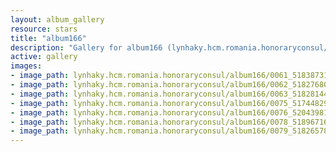 ```yaml
---
layout: album_gallery
resource: stars
title: "album166"
description: "Gallery for album166 (lynhaky.hcm.romania.honoraryconsul/album166)"
active: gallery
images:
- image_path: lynhaky.hcm.romania.honoraryconsul/album166/0061_518387317_1279440946873196_7967812107860726891_n.jpg
- image_path: lynhaky.hcm.romania.honoraryconsul/album166/0062_518276805_1279440910206533_2081321314187108547_n.jpg
- image_path: lynhaky.hcm.romania.honoraryconsul/album166/0063_518281447_1279440873539870_8528565895504577262_n.jpg
- image_path: lynhaky.hcm.romania.honoraryconsul/album166/0075_517448296_1279440453539912_3177030547582324009_n.jpg
- image_path: lynhaky.hcm.romania.honoraryconsul/album166/0076_520439811_1279440393539918_7962898468803762657_n.jpg
- image_path: lynhaky.hcm.romania.honoraryconsul/album166/0078_518967167_1279440310206593_8464997425062809359_n.jpg
- image_path: lynhaky.hcm.romania.honoraryconsul/album166/0079_518265784_1279440296873261_9147972488254874715_n.jpg
---
```

